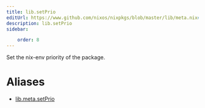 ```yaml
---
title: lib.setPrio
editUrl: https://www.github.com/nixos/nixpkgs/blob/master/lib/meta.nix#L66C13
description: lib.setPrio
sidebar:

    order: 8
---
```


Set the nix-env priority of the package.


# Aliases

- [lib.meta.setPrio](/nix-doc-comments/reference/lib/meta/lib-meta-setPrio)


